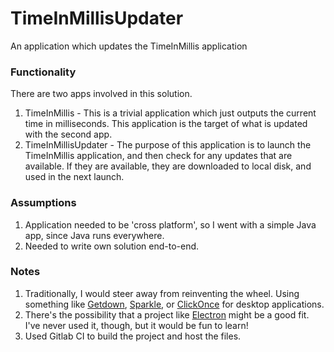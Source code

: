 # TimeInMillisUpdater
An application which updates the TimeInMillis application

### Functionality ###
There are two apps involved in this solution.
1. TimeInMillis - This is a trivial application which just outputs the current time in milliseconds. This application is the target of what is updated with the second app.
2. TimeInMillisUpdater - The purpose of this application is to launch the TimeInMillis application, and then check for any updates that are available. If they are available, they are downloaded to local disk, and used in the next launch.

### Assumptions ###
1. Application needed to be 'cross platform', so I went with a simple Java app, since Java runs everywhere.
2. Needed to write own solution end-to-end.

### Notes
1. Traditionally, I would steer away from reinventing the wheel. Using something like [Getdown](https://github.com/threerings/getdown), [Sparkle](https://sparkle-project.org/), or [ClickOnce](https://en.wikipedia.org/wiki/ClickOnce#Updates) for desktop applications.
2. There's the possibility that a project like [Electron](https://electronjs.org/) might be a good fit. I've never used it, though, but it would be fun to learn!
3. Used Gitlab CI to build the project and host the files.
